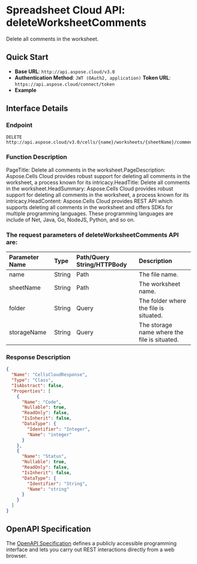 # **Spreadsheet Cloud API: deleteWorksheetComments**

Delete all comments in the worksheet. 


## **Quick Start**

- **Base URL**: `http://api.aspose.cloud/v3.0`
- **Authentication Method**: `JWT (OAuth2, application)`  **Token URL**: `https://api.aspose.cloud/connect/token`
- **Example** 

## **Interface Details**

### **Endpoint** 

```
DELETE http://api.aspose.cloud/v3.0/cells/{name}/worksheets/{sheetName}/comments
```
### **Function Description**
PageTitle: Delete all comments in the worksheet.PageDescription: Aspose.Cells Cloud provides robust support for deleting all comments in the worksheet, a process known for its intricacy.HeadTitle: Delete all comments in the worksheet.HeadSummary: Aspose.Cells Cloud provides robust support for deleting all comments in the worksheet, a process known for its intricacy.HeadContent: Aspose.Cells Cloud provides REST API which supports deleting all comments in the worksheet and offers SDKs for multiple programming languages. These programming languages are include of Net, Java, Go, NodeJS, Python, and so on.

### The request parameters of **deleteWorksheetComments** API are: 

| Parameter Name | Type | Path/Query String/HTTPBody | Description | 
| :- | :- | :- |:- | 
|name|String|Path|The file name.|
|sheetName|String|Path|The worksheet name.|
|folder|String|Query|The folder where the file is situated.|
|storageName|String|Query|The storage name where the file is situated.|

### **Response Description**
```json
{
  "Name": "CellsCloudResponse",
  "Type": "Class",
  "IsAbstract": false,
  "Properties": [
    {
      "Name": "Code",
      "Nullable": true,
      "ReadOnly": false,
      "IsInherit": false,
      "DataType": {
        "Identifier": "Integer",
        "Name": "integer"
      }
    },
    {
      "Name": "Status",
      "Nullable": true,
      "ReadOnly": false,
      "IsInherit": false,
      "DataType": {
        "Identifier": "String",
        "Name": "string"
      }
    }
  ]
}
```


## OpenAPI Specification

The [OpenAPI Specification](https://reference.aspose.cloud/cells/#/WorksheetsController/DeleteWorksheetComments) defines a publicly accessible programming interface and lets you carry out REST interactions directly from a web browser.


